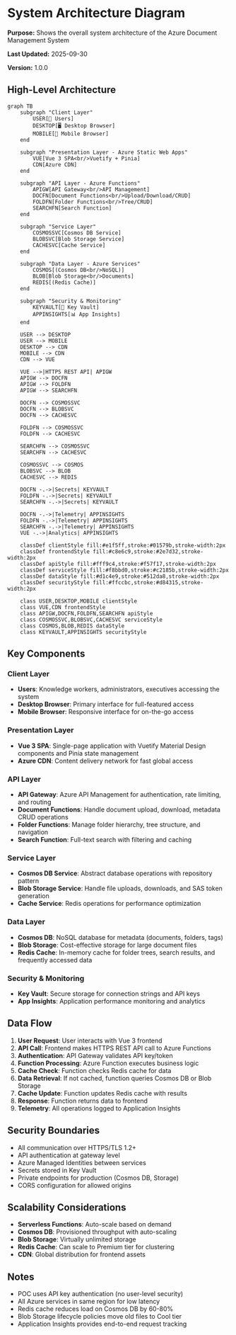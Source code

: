 # System Architecture Diagram

**Purpose:** Shows the overall system architecture of the Azure Document Management System

**Last Updated:** 2025-09-30

**Version:** 1.0.0

## High-Level Architecture

```mermaid
graph TB
    subgraph "Client Layer"
        USER[👤 Users]
        DESKTOP[🖥️ Desktop Browser]
        MOBILE[📱 Mobile Browser]
    end

    subgraph "Presentation Layer - Azure Static Web Apps"
        VUE[Vue 3 SPA<br/>Vuetify + Pinia]
        CDN[Azure CDN]
    end

    subgraph "API Layer - Azure Functions"
        APIGW[API Gateway<br/>API Management]
        DOCFN[Document Functions<br/>Upload/Download/CRUD]
        FOLDFN[Folder Functions<br/>Tree/CRUD]
        SEARCHFN[Search Function]
    end

    subgraph "Service Layer"
        COSMOSSVC[Cosmos DB Service]
        BLOBSVC[Blob Storage Service]
        CACHESVC[Cache Service]
    end

    subgraph "Data Layer - Azure Services"
        COSMOS[(Cosmos DB<br/>NoSQL)]
        BLOB[Blob Storage<br/>Documents]
        REDIS[(Redis Cache)]
    end

    subgraph "Security & Monitoring"
        KEYVAULT[🔐 Key Vault]
        APPINSIGHTS[📊 App Insights]
    end

    USER --> DESKTOP
    USER --> MOBILE
    DESKTOP --> CDN
    MOBILE --> CDN
    CDN --> VUE

    VUE -->|HTTPS REST API| APIGW
    APIGW --> DOCFN
    APIGW --> FOLDFN
    APIGW --> SEARCHFN

    DOCFN --> COSMOSSVC
    DOCFN --> BLOBSVC
    DOCFN --> CACHESVC

    FOLDFN --> COSMOSSVC
    FOLDFN --> CACHESVC

    SEARCHFN --> COSMOSSVC
    SEARCHFN --> CACHESVC

    COSMOSSVC --> COSMOS
    BLOBSVC --> BLOB
    CACHESVC --> REDIS

    DOCFN -.->|Secrets| KEYVAULT
    FOLDFN -.->|Secrets| KEYVAULT
    SEARCHFN -.->|Secrets| KEYVAULT

    DOCFN -.->|Telemetry| APPINSIGHTS
    FOLDFN -.->|Telemetry| APPINSIGHTS
    SEARCHFN -.->|Telemetry| APPINSIGHTS
    VUE -.->|Analytics| APPINSIGHTS

    classDef clientStyle fill:#e1f5ff,stroke:#01579b,stroke-width:2px
    classDef frontendStyle fill:#c8e6c9,stroke:#2e7d32,stroke-width:2px
    classDef apiStyle fill:#fff9c4,stroke:#f57f17,stroke-width:2px
    classDef serviceStyle fill:#f8bbd0,stroke:#c2185b,stroke-width:2px
    classDef dataStyle fill:#d1c4e9,stroke:#512da8,stroke-width:2px
    classDef securityStyle fill:#ffccbc,stroke:#d84315,stroke-width:2px

    class USER,DESKTOP,MOBILE clientStyle
    class VUE,CDN frontendStyle
    class APIGW,DOCFN,FOLDFN,SEARCHFN apiStyle
    class COSMOSSVC,BLOBSVC,CACHESVC serviceStyle
    class COSMOS,BLOB,REDIS dataStyle
    class KEYVAULT,APPINSIGHTS securityStyle
```

## Key Components

### Client Layer
- **Users**: Knowledge workers, administrators, executives accessing the system
- **Desktop Browser**: Primary interface for full-featured access
- **Mobile Browser**: Responsive interface for on-the-go access

### Presentation Layer
- **Vue 3 SPA**: Single-page application with Vuetify Material Design components and Pinia state management
- **Azure CDN**: Content delivery network for fast global access

### API Layer
- **API Gateway**: Azure API Management for authentication, rate limiting, and routing
- **Document Functions**: Handle document upload, download, metadata CRUD operations
- **Folder Functions**: Manage folder hierarchy, tree structure, and navigation
- **Search Function**: Full-text search with filtering and caching

### Service Layer
- **Cosmos DB Service**: Abstract database operations with repository pattern
- **Blob Storage Service**: Handle file uploads, downloads, and SAS token generation
- **Cache Service**: Redis operations for performance optimization

### Data Layer
- **Cosmos DB**: NoSQL database for metadata (documents, folders, tags)
- **Blob Storage**: Cost-effective storage for large document files
- **Redis Cache**: In-memory cache for folder trees, search results, and frequently accessed data

### Security & Monitoring
- **Key Vault**: Secure storage for connection strings and API keys
- **App Insights**: Application performance monitoring and analytics

## Data Flow

1. **User Request**: User interacts with Vue 3 frontend
2. **API Call**: Frontend makes HTTPS REST API call to Azure Functions
3. **Authentication**: API Gateway validates API key/token
4. **Function Processing**: Azure Function executes business logic
5. **Cache Check**: Function checks Redis cache for data
6. **Data Retrieval**: If not cached, function queries Cosmos DB or Blob Storage
7. **Cache Update**: Function updates Redis cache with results
8. **Response**: Function returns data to frontend
9. **Telemetry**: All operations logged to Application Insights

## Security Boundaries

- All communication over HTTPS/TLS 1.2+
- API authentication at gateway level
- Azure Managed Identities between services
- Secrets stored in Key Vault
- Private endpoints for production (Cosmos DB, Storage)
- CORS configuration for allowed origins

## Scalability Considerations

- **Serverless Functions**: Auto-scale based on demand
- **Cosmos DB**: Provisioned throughput with auto-scaling
- **Blob Storage**: Virtually unlimited storage
- **Redis Cache**: Can scale to Premium tier for clustering
- **CDN**: Global distribution for frontend assets

## Notes

- POC uses API key authentication (no user-level security)
- All Azure services in same region for low latency
- Redis cache reduces load on Cosmos DB by 60-80%
- Blob Storage lifecycle policies move old files to Cool tier
- Application Insights provides end-to-end request tracking
